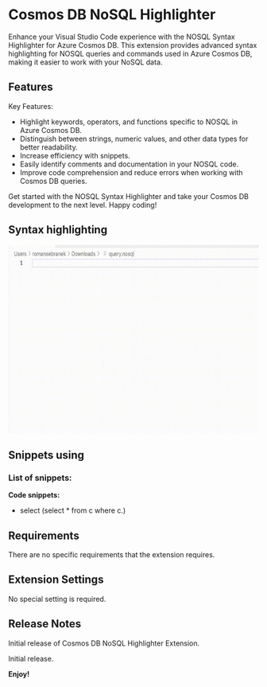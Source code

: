 # Cosmos DB NoSQL Highlighter

Enhance your Visual Studio Code experience with the NOSQL Syntax Highlighter for Azure Cosmos DB. 
This extension provides advanced syntax highlighting for NOSQL queries and commands used in Azure Cosmos DB, making it easier to work with your NoSQL data.

## Features

Key Features:
- Highlight keywords, operators, and functions specific to NOSQL in Azure Cosmos DB.
- Distinguish between strings, numeric values, and other data types for better readability.
- Increase efficiency with snippets.
- Easily identify comments and documentation in your NOSQL code.
- Improve code comprehension and reduce errors when working with Cosmos DB queries.

Get started with the NOSQL Syntax Highlighter and take your Cosmos DB development to the next level. Happy coding!

## Syntax highlighting
![Demo](media/vsCodeExtension.gif)

## Snippets using
### List of snippets:

**Code snippets:**
- select (select * from c where c.)

## Requirements
There are no specific requirements that the extension requires.

## Extension Settings
No special setting is required.


## Release Notes
Initial release of Cosmos DB NoSQL Highlighter Extension.

Initial release.

**Enjoy!**
